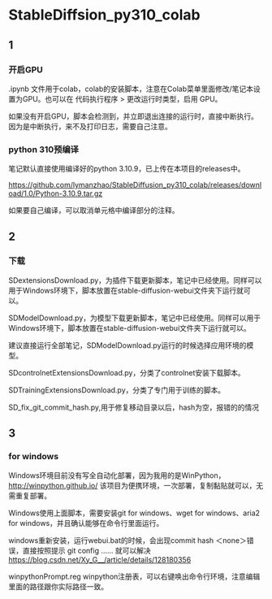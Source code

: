 # StableDiffsion_py310_colab

## 1

### 开启GPU

.ipynb 文件用于colab，colab的安装脚本，注意在Colab菜单里面修改/笔记本设置为GPU。也可以在 代码执行程序 > 更改运行时类型，启用 GPU。

如果没有开启GPU，脚本会检测到，并立即退出连接的运行时，直接中断执行。因为是中断执行，来不及打印日志，需要自己注意。


### python 310预编译

笔记默认直接使用编译好的python 3.10.9，已上传在本项目的releases中。

https://github.com/lymanzhao/StableDiffusion_py310_colab/releases/download/1.0/Python-3.10.9.tar.gz

如果要自己编译，可以取消单元格中编译部分的注释。



## 2

### 下载

SDextensionsDownload.py，为插件下载更新脚本，笔记中已经使用。同样可以用于Windows环境下，脚本放置在stable-diffusion-webui文件夹下运行就可以。

SDModelDownload.py，为模型下载更新脚本，笔记中已经使用。同样可以用于Windows环境下，脚本放置在stable-diffusion-webui文件夹下运行就可以。

建议直接运行全部笔记，SDModelDownload.py运行的时候选择应用环境的模型。


SDcontrolnetExtensionsDownload.py，分类了controlnet安装下载脚本。


SDTrainingExtensionsDownload.py，分类了专门用于训练的脚本。


SD_fix_git_commit_hash.py,用于修复移动目录以后，hash为空，报错的的情况




## 3
### for windows

Windows环境目前没有写全自动化部署，因为我用的是WinPython，
http://winpython.github.io/
该项目为便携环境，一次部署，复制黏贴就可以，无需重复部署。

Windows使用上面脚本，需要安装git for windows、wget for windows、aria2 for windows，并且确认能够在命令行里面运行。

windows重新安装，运行webui.bat的时候，会出现commit hash ＜none＞错误，直接按照提示 git config …… 就可以解决
https://blog.csdn.net/Xy_G__/article/details/128180356


winpythonPrompt.reg
winpython注册表，可以右键唤出命令行环境，注意编辑里面的路径跟你实际路径一致。


